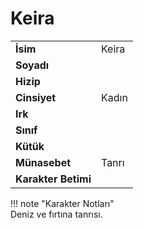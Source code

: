 # Keira   
  
<div class="grid" markdown>  
  
|  |  |  
|---|---|  
| **İsim** | Keira |  
| **Soyadı** |  |  
| **Hizip** |  |  
| **Cinsiyet** | Kadın |  
| **Irk** |  |  
| **Sınıf** |  |  
| **Kütük** |  |  
| **Münasebet** | Tanrı |  
| **Karakter Betimi** |  |  
  
  
!!! note "Karakter Notları"  
	Deniz ve fırtına tanrısı.  
  
  
</div>